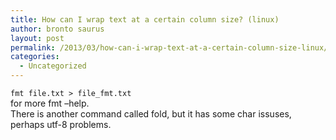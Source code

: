 ```yaml
---
title: How can I wrap text at a certain column size? (linux)
author: bronto saurus
layout: post
permalink: /2013/03/how-can-i-wrap-text-at-a-certain-column-size-linux/
categories:
  - Uncategorized
---
```

`fmt file.txt > file_fmt.txt`  
for more fmt &#8211;help.  
There is another command called fold, but it has some char issuses, perhaps utf-8 problems.